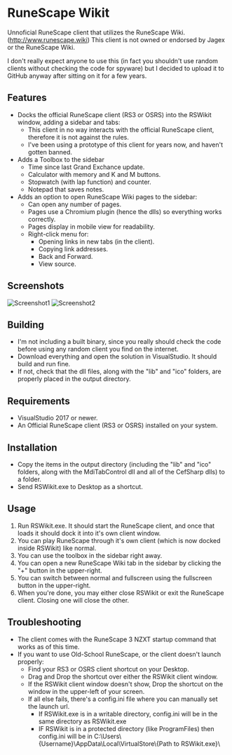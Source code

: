 # RuneScape Wikit

Unnoficial RuneScape client that utilizes the RuneScape Wiki. (http://www.runescape.wiki)
This client is not owned or endorsed by Jagex or the RuneScape Wiki.

I don't really expect anyone to use this (in fact you shouldn't use random clients without checking the code for spyware) but I decided to upload it to GitHub anyway after sitting on it for a few years.

## Features

* Docks the official RuneScape client (RS3 or OSRS) into the RSWikit window, adding a sidebar and tabs:
  * This client in no way interacts with the official RuneScape client, therefore it is not against the rules.
  * I've been using a prototype of this client for years now, and haven't gotten banned.
* Adds a Toolbox to the sidebar
  * Time since last Grand Exchance update.
  * Calculator with memory and K and M buttons.
  * Stopwatch (with lap function) and counter.
  * Notepad that saves notes.
* Adds an option to open RuneScape Wiki pages to the sidebar:
  * Can open any number of pages.
  * Pages use a Chromium plugin (hence the dlls) so everything works correctly.
  * Pages display in mobile view for readability.
  * Right-click menu for:
    * Opening links in new tabs (in the client).
	* Copying link addresses.
	* Back and Forward.
	* View source.

## Screenshots
![Screenshot1](/Screenshot1.png?raw=true "Screenshot1")
![Screenshot2](/Screenshot2.png?raw=true "Screenshot2")

## Building
* I'm not including a built binary, since you really should check the code before using any random client you find on the internet.
* Download everything and open the solution in VisualStudio. It should build and run fine.
* If not, check that the dll files, along with the "lib" and "ico" folders, are properly placed in the output directory.

## Requirements
* VisualStudio 2017 or newer.
* An Official RuneScape client (RS3 or OSRS) installed on your system.

## Installation
* Copy the items in the output directory (including the "lib" and "ico" folders, along with the MdiTabControl dll and all of the CefSharp dlls) to a folder.
* Send RSWikit.exe to Desktop as a shortcut.

## Usage
1. Run RSWikit.exe. It should start the RuneScape client, and once that loads it should dock it into it's own client window.
2. You can play RuneScape through it's own client (which is now docked inside RSWikit) like normal.
3. You can use the toolbox in the sidebar right away.
4. You can open a new RuneScape Wiki tab in the sidebar by clicking the "+" button in the upper-right.
5. You can switch between normal and fullscreen using the fullscreen button in the upper-right.
6. When you're done, you may either close RSWikit or exit the RuneScape client. Closing one will close the other.

## Troubleshooting
* The client comes with the RuneScape 3 NZXT startup command that works as of this time.
* If you want to use Old-School RuneScape, or the client doesn't launch properly:
  * Find your RS3 or OSRS client shortcut on your Desktop.
  * Drag and Drop the shortcut over either the RSWikit client window.
  * If the RSWikit client window doesn't show, Drop the shortcut on the window in the upper-left of your screen.
  * If all else fails, there's a config.ini file where you can manually set the launch url.
    * If RSWikit.exe is in a writable directory, config.ini will be in the same directory as RSWikit.exe
    * IF RSWikit is in a protected directory (like ProgramFiles) then config.ini will be in C:\Users\\{Username}\AppData\Local\VirtualStore\\{Path to RSWikit.exe}\